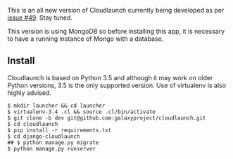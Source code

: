 This is an all new version of Cloudlaunch currently being developed as per
[issue #49](https://github.com/galaxyproject/cloudlaunch/issues/49). Stay tuned.

This version is using MongoDB so before installing this app, it is necessary
to have a running instance of Mongo with a database.

## Install

Cloudlaunch is based on Python 3.5 and although it may work on older Python
versions, 3.5 is the only supported version.
Use of virtualenv is also highly advised.

    $ mkdir launcher && cd launcher
    $ virtualenv-3.4 .cl && source .cl/bin/activate
    $ git clone -b dev git@github.com:galaxyproject/cloudlaunch.git
    $ cd cloudlaunch
    $ pip install -r requirements.txt
    $ cd django-cloudlaunch
    ## $ python manage.py migrate
    $ python manage.py runserver
